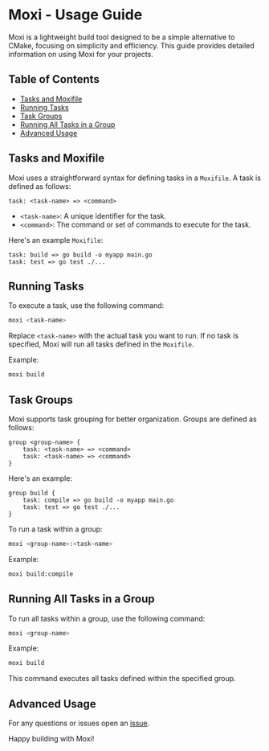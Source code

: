 # Moxi - Usage Guide

Moxi is a lightweight build tool designed to be a simple alternative to CMake, focusing on simplicity and efficiency. This guide provides detailed information on using Moxi for your projects.

## Table of Contents

- [Tasks and Moxifile](#tasks-and-moxifile)
- [Running Tasks](#running-tasks)
- [Task Groups](#task-groups)
- [Running All Tasks in a Group](#running-all-tasks-in-a-group)
- [Advanced Usage](#advanced-usage)

## Tasks and Moxifile

Moxi uses a straightforward syntax for defining tasks in a `Moxifile`. A task is defined as follows:

```mo
task: <task-name> => <command>
```

- `<task-name>`: A unique identifier for the task.
- `<command>`: The command or set of commands to execute for the task.

Here's an example `Moxifile`:

```mo
task: build => go build -o myapp main.go
task: test => go test ./...
```

## Running Tasks

To execute a task, use the following command:

```bash
moxi <task-name>
```

Replace `<task-name>` with the actual task you want to run. If no task is specified, Moxi will run all tasks defined in the `Moxifile`.

Example:

```bash
moxi build
```

## Task Groups

Moxi supports task grouping for better organization. Groups are defined as follows:

```
group <group-name> {
    task: <task-name> => <command>
    task: <task-name> => <command>
}
```

Here's an example:

```
group build {
    task: compile => go build -o myapp main.go
    task: test => go test ./...
}
```

To run a task within a group:

```bash
moxi <group-name>:<task-name>
```

Example:

```bash
moxi build:compile
```

## Running All Tasks in a Group
To run all tasks within a group, use the following command:

```bash
moxi <group-name>
```
Example:

```bash
moxi build
```
This command executes all tasks defined within the specified group.

## Advanced Usage

For any questions or issues open an [issue](https://github.com/emirsassan/moxi/issues).

Happy building with Moxi!